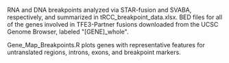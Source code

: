 RNA and DNA breakpoints analyzed via STAR-fusion and SVABA, respectively, and summarized in tRCC_breakpoint_data.xlsx.
BED files for all of the genes involved in TFE3-Partner fusions downloaded from the UCSC Genome Browser, labeled "[GENE]_whole".

Gene_Map_Breakpoints.R plots genes with representative features for untranslated regions, introns, exons, and breakpoint markers.
